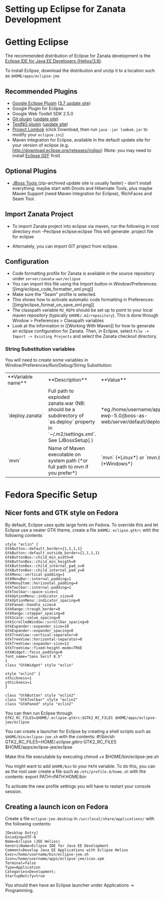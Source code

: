 # Setting up Eclipse for Zanata Development

# Getting Eclipse

The recommended distribution of Eclipse for Zanata development is the [Eclipse IDE for Java EE Developers (Helios/3.6)](http://www.eclipse.org/downloads/packages/eclipse-ide-java-ee-developers/heliosr).

To install Eclipse, download the distribution and unzip it to a location such as `$HOME/apps/eclipse-jee`

## Recommended Plugins

- [Google Eclipse Plugin](http://code.google.com/eclipse/) ([3.7 update site](http://dl.google.com/eclipse/plugin/3.7))
- Google Plugin for Eclipse
- Google Web Toolkit SDK 2.5.0
- [Git plugin](https://git.wiki.kernel.org/index.php/EclipsePlugin) ([update site](http://download.eclipse.org/egit/updates))
- [TestNG plugin](http://testng.org/doc/download.html) ([update site](http://beust.com/eclipse))
- [Project Lombok](http://projectlombok.org/index.html) (click Download, then run `java -jar lombok.jar` to modify your `eclipse.ini`)
- Maven Integration for Eclipse, available in the default update site for your version of eclipse (e.g. http://download.eclipse.org/releases/indigo)  (Note: you may need to install [Eclipse GEF](http://download.eclipse.org/tools/gef/updates/releases/) first)

## Optional Plugins

- [JBoss Tools ](http://jboss.org/tools/) (zip-archived update site is usually faster) - don't install everything: maybe start with Drools and Hibernate Tools, plus maybe Maven Support (need Maven Integration for Eclipse), !RichFaces and Seam Tool.

## Import Zanata Project

- To import Zanata project into eclipse via maven, run the following in root directory
    mvn -Peclipse eclipse:eclipse
 This will generate .project file for eclipse

- Alternately, you can import GIT project from eclipse.

## Configuration

- Code formatting profile for Zanata is available in the source repository under `server/zanata-war/eclipse`
- You can import this file using the Import button in Window/Preferences: [[img/eclipse_code_formatter_sml.png]]
- Make sure the "Seam" profile is selected.
- This shows how to activate automatic code formatting in Preferences: [[img/eclipse_format_on_save_sml.png]]
- The classpath variable `M2_REPO` should be set up to point to your local maven repository (typically `$HOME/.m2/repository`). This is done through Window > Preferences > Classpath variables
- Look at the information in [[Working With Maven]] for how to generate an eclipse configuration for Zanata. Then, in Eclipse, select `File -> Import -> Existing Projects` and select the Zanata checkout directory.

### String Substitution variables

You will need to create some variables in Window/Preferences/Run/Debug/String Substitution:

<table>
  <tr><td>**Variable name**</td><td>**Description**</td><td>**Value**</td></tr>
  <tr><td>`deploy.zanata`</td><td>Full path to exploded zanata.war (NB: should be a subdirectory of `as.deploy` property in `~/.m2/settings.xml`. See [JBossSetup].)</td><td>*eg /home/username/apps/jboss-ewp-5.0/jboss-as-web/server/default/deploy/zanata.war*</td></tr>
  <tr><td>`mvn`</td><td>Name of Maven executable on system path (*or full path to mvn if you prefer*)</td><td>`mvn` (*Linux*) or `mvn.bat` (*Windows*)</td></tr>
</table>


# Fedora Specific Setup

## Nicer fonts and GTK style on Fedora

By default, Eclipse uses quite large fonts on Fedora. To override this and let Eclipse use a neater GTK theme, create a file `$HOME/.eclipse.gtkrc` with the following contents

    style "eclin" {
    GtkButton::default_border={1,1,1,1}
    GtkButton::default_outside_border={1,1,1,1}
    GtkButtonBox::child_min_width=0
    GtkButtonBox::child_min_heigth=0
    GtkButtonBox::child_internal_pad_x=0
    GtkButtonBox::child_internal_pad_y=0
    GtkMenu::vertical-padding=1
    GtkMenuBar::internal_padding=1
    GtkMenuItem::horizontal_padding=4
    GtkToolbar::internal-padding=1
    GtkToolbar::space-size=1
    GtkOptionMenu::indicator_size=0
    GtkOptionMenu::indicator_spacing=0
    GtkPaned::handle_size=4
    GtkRange::trough_border=0
    GtkRange::stepper_spacing=0
    GtkScale::value_spacing=0
    GtkScrolledWindow::scrollbar_spacing=0
    GtkExpander::expander_size=10
    GtkExpander::expander_spacing=0
    GtkTreeView::vertical-separator=0
    GtkTreeView::horizontal-separator=0
    GtkTreeView::expander-size=12
    GtkTreeView::fixed-height-mode=TRUE
    GtkWidget::focus_padding=0
    font_name="Sans Serif 8.5"
    }
    class "GtkWidget" style "eclin"
    
    style "eclin2" {
    xthickness=1
    ythickness=1
    }
    
    class "GtkButton" style "eclin2"
    class "GtkToolbar" style "eclin2"
    class "GtkPaned" style "eclin2"

You can then run Eclipse through `GTK2_RC_FILES=$HOME/.eclipse.gtkrc:$GTK2_RC_FILES $HOME/apps/eclipse-jee/eclipse`

You can create a launcher for Eclipse by creating a shell scripts such as `$HOME/bin/eclipse-jee.sh` with the contents:
    #!/bin/sh
    GTK2_RC_FILES=$HOME/.eclipse.gtkrc:$GTK2_RC_FILES $HOME/apps/eclipse-jee/eclipse

Make this file executable by executing
    chmod +x $HOME/bin/eclipse-jee.sh

You might want to add `$HOME/bin` to your `PATH` variable. To do this, you can as the root user create a file such as `/etc/profile.d/home.sh` with the contents:
    export PATH=$PATH:$HOME/bin

To activate the new profile settings you will have to restart your console session.

## Creating a launch icon on Fedora

Create a file `eclipse-jee.desktop` in `/usr/local/share/applications/` with the following contents: 

    [Desktop Entry]
    Encoding=UTF-8
    Name=Eclipse (JEE Helios)
    GenericName=Eclipse IDE for Java EE Development
    Comment=Develop Java EE Applications with Eclipse Helios
    Exec=/home/username/bin/eclipse-jee.sh
    Icon=/home/username/apps/eclipse-jee/icon.xpm
    Terminal=false
    Type=Application
    Categories=Development;
    StartupNotify=true

You should then have an Eclipse launcher under Applications -> Programming.